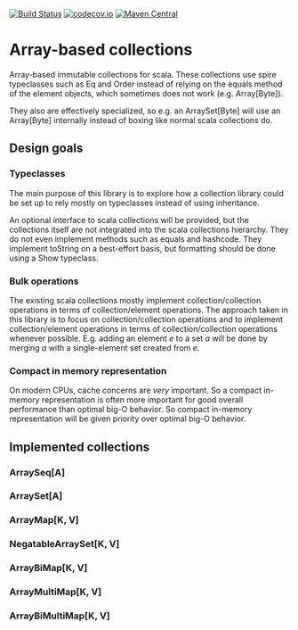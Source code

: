 [![Build Status](https://travis-ci.org/rklaehn/abc.png)](https://travis-ci.org/rklaehn/abc)
[![codecov.io](http://codecov.io/github/rklaehn/abc/coverage.svg?branch=master)](http://codecov.io/github/rklaehn/abc?branch=master)
[![Maven Central](https://maven-badges.herokuapp.com/maven-central/com.rklaehn/sonicreducer_2.11/badge.svg)](https://maven-badges.herokuapp.com/maven-central/com.rklaehn/abc_2.11)

# Array-based collections

Array-based immutable collections for scala. These collections use spire typeclasses such as Eq and Order instead of relying on the equals method of the element objects, which sometimes does not work (e.g. Array[Byte]).

They also are effectively specialized, so e.g. an ArraySet[Byte] will use an Array[Byte] internally instead of boxing like normal scala collections do.

## Design goals

### Typeclasses

The main purpose of this library is to explore how a collection library could be set up to rely mostly on
typeclasses instead of using inheritance.

An optional interface to scala collections will be provided, but the collections itself are not integrated
into the scala collections hierarchy. They do not even implement methods such as equals and hashcode.
They implement toString on a best-effort basis, but formatting should be done using a Show typeclass.

### Bulk operations

The existing scala collections mostly implement collection/collection operations in terms of
collection/element operations. The approach taken in this library is to focus on collection/collection
operations and to implement collection/element operations in terms of collection/collection operations
whenever possible. E.g. adding an element *e* to a set *a* will be done by merging *a* with a
single-element set created from *e*.

### Compact in memory representation

On modern CPUs, cache concerns are *very* important. So a compact in-memory representation is often more 
important for good overall performance than optimal big-O behavior. So compact in-memory representation
will be given priority over optimal big-O behavior.

## Implemented collections

### ArraySeq[A]

### ArraySet[A]

### ArrayMap[K, V]

### NegatableArraySet[K, V]

### ArrayBiMap[K, V]

### ArrayMultiMap[K, V]

### ArrayBiMultiMap[K, V]
